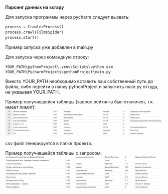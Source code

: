 **Парсинг данных на scrapy**

Для запуска программы через pycharm следует вызвать:
```python
process = CrawlerProcess()
process.crawl(FilmsSpider)
process.start()
```
Пример запуска уже добавлен в main.py

Для запуска через командную строку:
```shell
YOUR_PATH\pythonProject\.venv\Scripts\python.exe YOUR_PATH\PycharmProjects\pythonProject\main.py 
```
Вместо YOUR_PATH необходимо вставить ваш собственный путь до файла, либо перейти в папку pythonProject и запустить main.py оттуда, не указывая YOUR_PATH.

Пример получившейся таблицы (запрос рейтинга был отключен, т.к. имеет лимит):
![img.png](img.png)

csv файл генерируется в папке проекта.

Пример получившейся таблицы с запросом:
![img_1.png](img_1.png)